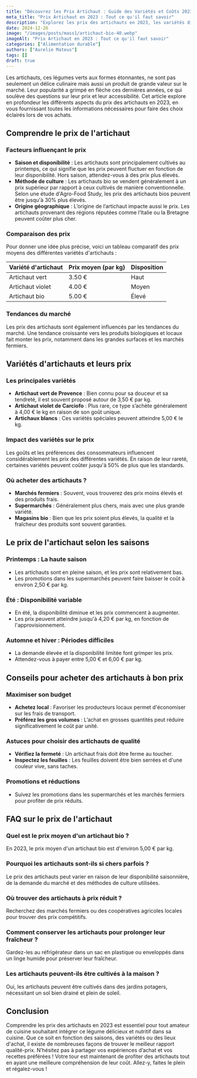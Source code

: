 ```yaml
---
title: "Découvrez les Prix Artichaut : Guide des Variétés et Coûts 2023"
meta_title: "Prix Artichaut en 2023 : Tout ce qu'il faut savoir"
description: "Explorez les prix des artichauts en 2023, les variétés disponibles et les tendances du marché. Des informations essentielles pour les amateurs de légumes."
date: 2024-12-26
image: "/images/posts/mass1/artichaut-bio-40.webp"
imageAlt: "Prix Artichaut en 2023 : Tout ce qu'il faut savoir"
categories: ["Alimentation durable"]
authors: ["Aurelie Mateus"]
tags: []
draft: true
---
```


Les artichauts, ces légumes verts aux formes étonnantes, ne sont pas seulement un délice culinaire mais aussi un produit de grande valeur sur le marché. Leur popularité a grimpé en flèche ces dernières années, ce qui soulève des questions sur leur prix et leur accessibilité. Cet article explore en profondeur les différents aspects du prix des artichauts en 2023, en vous fournissant toutes les informations nécessaires pour faire des choix éclairés lors de vos achats.

## Comprendre le prix de l'artichaut

### Facteurs influençant le prix

- **Saison et disponibilité** : Les artichauts sont principalement cultivés au printemps, ce qui signifie que les prix peuvent fluctuer en fonction de leur disponibilité. Hors saison, attendez-vous à des prix plus élevés.
- **Méthode de culture** : Les artichauts bio se vendent généralement à un prix supérieur par rapport à ceux cultivés de manière conventionnelle. Selon une étude d'Agro-Food Study, les prix des artichauts bios peuvent être jusqu'à 30% plus élevés.
- **Origine géographique** : L’origine de l’artichaut impacte aussi le prix. Les artichauts provenant des régions réputées comme l’Italie ou la Bretagne peuvent coûter plus cher.

### Comparaison des prix

Pour donner une idée plus précise, voici un tableau comparatif des prix moyens des différentes variétés d'artichauts :

| Variété d'artichaut | Prix moyen (par kg) | Disposition |
|----------------------|---------------------|-------------|
| Artichaut vert       | 3.50 €              | Haut        |
| Artichaut violet     | 4.00 €              | Moyen       |
| Artichaut bio        | 5.00 €              | Élevé       |

### Tendances du marché

Les prix des artichauts sont également influencés par les tendances du marché. Une tendance croissante vers les produits biologiques et locaux fait monter les prix, notamment dans les grandes surfaces et les marchés fermiers. 

## Variétés d'artichauts et leurs prix

### Les principales variétés

- **Artichaut vert de Provence** : Bien connu pour sa douceur et sa tendreté, il est souvent proposé autour de 3,50 € par kg.
- **Artichaut violet de Carciofo** : Plus rare, ce type s’achète généralement à 4,00 € le kg en raison de son goût unique.
- **Artichaux blancs** : Ces variétés spéciales peuvent atteindre 5,00 € le kg.

### Impact des variétés sur le prix

Les goûts et les préférences des consommateurs influencent considérablement les prix des différentes variétés. En raison de leur rareté, certaines variétés peuvent coûter jusqu'à 50% de plus que les standards.

### Où acheter des artichauts ?

- **Marchés fermiers** : Souvent, vous trouverez des prix moins élevés et des produits frais.
- **Supermarchés** : Généralement plus chers, mais avec une plus grande variété.
- **Magasins bio** : Bien que les prix soient plus élevés, la qualité et la fraîcheur des produits sont souvent garanties.

## Le prix de l'artichaut selon les saisons

### Printemps : La haute saison

- Les artichauts sont en pleine saison, et les prix sont relativement bas.
- Les promotions dans les supermarchés peuvent faire baisser le coût à environ 2,50 € par kg.

### Été : Disponibilité variable

- En été, la disponibilité diminue et les prix commencent à augmenter.
- Les prix peuvent atteindre jusqu'à 4,20 € par kg, en fonction de l'approvisionnement.

### Automne et hiver : Périodes difficiles

- La demande élevée et la disponibilité limitée font grimper les prix.
- Attendez-vous à payer entre 5,00 € et 6,00 € par kg.

## Conseils pour acheter des artichauts à bon prix

### Maximiser son budget

- **Achetez local** : Favoriser les producteurs locaux permet d'économiser sur les frais de transport.
- **Préférez les gros volumes** : L’achat en grosses quantités peut réduire significativement le coût par unité.

### Astuces pour choisir des artichauts de qualité

- **Vérifiez la fermeté** : Un artichaut frais doit être ferme au toucher.
- **Inspectez les feuilles** : Les feuilles doivent être bien serrées et d'une couleur vive, sans taches.

### Promotions et réductions

- Suivez les promotions dans les supermarchés et les marchés fermiers pour profiter de prix réduits.

## FAQ sur le prix de l'artichaut 

### Quel est le prix moyen d'un artichaut bio ?

En 2023, le prix moyen d'un artichaut bio est d'environ 5,00 € par kg.

### Pourquoi les artichauts sont-ils si chers parfois ?

Le prix des artichauts peut varier en raison de leur disponibilité saisonnière, de la demande du marché et des méthodes de culture utilisées.

### Où trouver des artichauts à prix réduit ?

Recherchez des marchés fermiers ou des coopératives agricoles locales pour trouver des prix compétitifs.

### Comment conserver les artichauts pour prolonger leur fraîcheur ?

Gardez-les au réfrigérateur dans un sac en plastique ou enveloppés dans un linge humide pour préserver leur fraîcheur.

### Les artichauts peuvent-ils être cultivés à la maison ?

Oui, les artichauts peuvent être cultivés dans des jardins potagers, nécessitant un sol bien drainé et plein de soleil.

## Conclusion

Comprendre les prix des artichauts en 2023 est essentiel pour tout amateur de cuisine souhaitant intégrer ce légume délicieux et nutritif dans sa cuisine. Que ce soit en fonction des saisons, des variétés ou des lieux d'achat, il existe de nombreuses façons de trouver le meilleur rapport qualité-prix. N’hésitez pas à partager vos expériences d’achat et vos recettes préférées ! Votre tour est maintenant de profiter des artichauts tout en ayant une meilleure compréhension de leur coût. Allez-y, faites le plein et régalez-vous !

